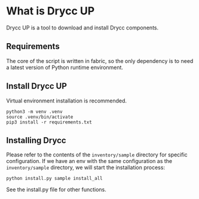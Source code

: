 # What is Drycc UP

Drycc UP is a tool to download and install Drycc components.

## Requirements

The core of the script is written in fabric, so the only dependency is to need a latest version of Python runtime environment.

## Install Drycc UP

Virtual environment installation is recommended.

```
python3 -m venv .venv
source .venv/bin/activate
pip3 install -r requirements.txt
```

## Installing Drycc

Please refer to the contents of the `inventory/sample` directory for specific configuration. If we have an env with the same configuration as the `inventory/sample` directory, we will start the installation process:

```
python install.py sample install_all
```

See the install.py file for other functions.